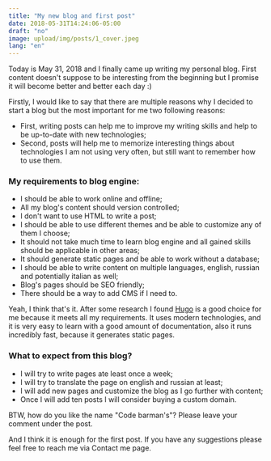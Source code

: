 ```yaml
---
title: "My new blog and first post"
date: 2018-05-31T14:24:06-05:00
draft: "no"
image: upload/img/posts/1_cover.jpeg
lang: "en"
---
```


Today is May 31, 2018 and I finally came up writing my personal blog. First content doesn't suppose to be interesting from the beginning but I promise it will become better and better each day :)

Firstly, I would like to say that there are multiple reasons why I decided to start a blog but the most important for me two following reasons:

- First, writing posts can help me to improve my writing skills and help to be up-to-date with new technologies;
- Second, posts will help me to memorize interesting things about technologies I am not using very often, but still want to remember how to use them.

### My requirements to blog engine:

- I should be able to work online and offline;
- All my blog's content should version controlled;
- I don't want to use HTML to write a post;
- I should be able to use different themes and be able to customize any of them I choose;
- It should not take much time to learn blog engine and all gained skills should be applicable in other areas;
- It should generate static pages and be able to work without a database;
- I should be able to write content on multiple languages, english, russian and potentially italian as well;
- Blog's pages should be SEO friendly;
- There should be a way to add CMS if I need to.

Yeah, I think that's it. After some research I found [Hugo](https://gohugo.io/) is a good choice for me because it meets all my requirements. It uses modern technologies, and it is very easy to learn with a good amount of documentation, also it runs incredibly fast, because it generates static pages.



### What to expect from this blog?

- I will try to write pages ate least once a week;
- I will try to translate the page on english and russian at least;
- I will add new pages and customize the blog as I go further with content;
- Once I will add ten posts I will consider buying a custom domain.

BTW, how do you like the name "Code barman's"? Please leave your comment under the post.

And I think it is enough for the first post. If you have any suggestions please feel free to reach me via Contact me page.